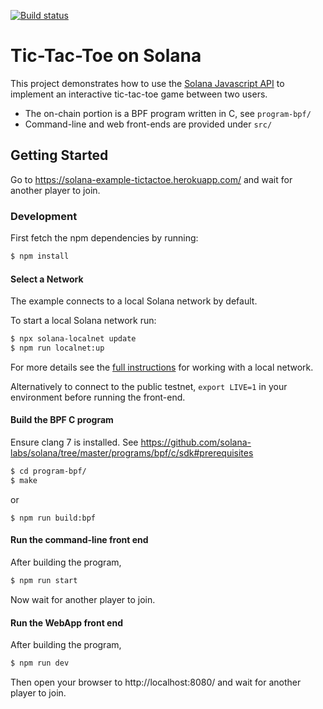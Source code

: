 [![Build status][travis-image]][travis-url]

[travis-image]: https://api.travis-ci.org/solana-labs/example-tictactoe.svg?branch=master
[travis-url]: https://travis-ci.org/solana-labs/example-tictactoe

# Tic-Tac-Toe on Solana

This project demonstrates how to use the [Solana Javascript API](https://github.com/solana-labs/solana-web3.js)
to implement an interactive tic-tac-toe game between two users.

* The on-chain portion is a BPF program written in C, see `program-bpf/`
* Command-line and web front-ends are provided under `src/`

## Getting Started
Go to https://solana-example-tictactoe.herokuapp.com/ and wait for another player to join.

### Development

First fetch the npm dependencies by running:
```sh
$ npm install
```

#### Select a Network
The example connects to a local Solana network by default.

To start a local Solana network run:
```bash
$ npx solana-localnet update
$ npm run localnet:up
```
For more details see the [full instructions](https://github.com/solana-labs/solana-web3.js#local-network)
for working with a local network.

Alternatively to connect to the public testnet, `export LIVE=1` in your environment before running the front-end.

#### Build the BPF C program
Ensure clang 7 is installed.  See https://github.com/solana-labs/solana/tree/master/programs/bpf/c/sdk#prerequisites

```sh
$ cd program-bpf/
$ make
```
or
```
$ npm run build:bpf
```

#### Run the command-line front end
After building the program,

```sh
$ npm run start
```

Now wait for another player to join.

#### Run the WebApp front end
After building the program,

```sh
$ npm run dev
```

Then open your browser to http://localhost:8080/ and wait for another player to join.
